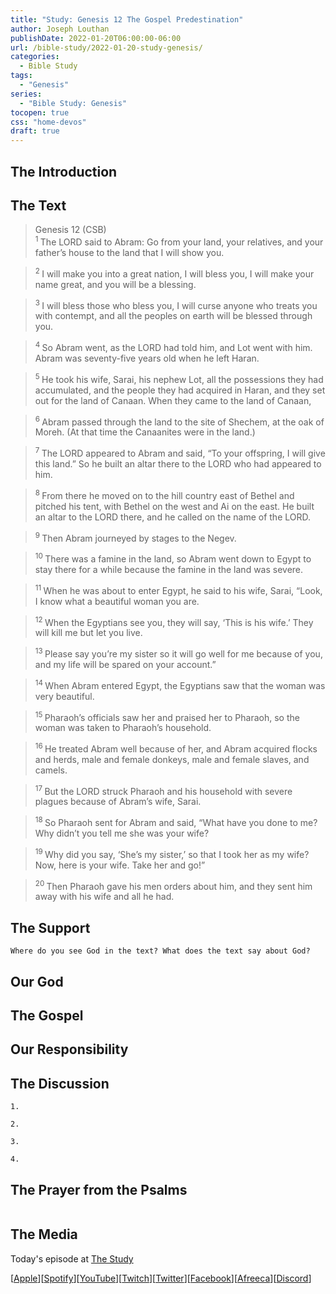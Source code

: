 ```yaml
---
title: "Study: Genesis 12 The Gospel Predestination"
author: Joseph Louthan
publishDate: 2022-01-20T06:00:00-06:00
url: /bible-study/2022-01-20-study-genesis/
categories:
  - Bible Study
tags:
  - "Genesis"
series:
  - "Bible Study: Genesis"
tocopen: true
css: "home-devos"
draft: true
---
```

## The Introduction

<div style="page-break-after: always;"></div>

## The Text

>Genesis 12 (CSB)  
><sup> 1 </sup> The LORD said to Abram: Go from your land, your relatives, and your father’s house to the land that I will show you. 

><sup> 2 </sup> I will make you into a great nation, I will bless you, I will make your name great, and you will be a blessing. 

><sup> 3 </sup> I will bless those who bless you, I will curse anyone who treats you with contempt, and all the peoples on earth will be blessed through you. 

><sup> 4 </sup> So Abram went, as the LORD had told him, and Lot went with him. Abram was seventy-five years old when he left Haran. 

><sup> 5 </sup> He took his wife, Sarai, his nephew Lot, all the possessions they had accumulated, and the people they had acquired in Haran, and they set out for the land of Canaan. When they came to the land of Canaan, 

><sup> 6 </sup> Abram passed through the land to the site of Shechem, at the oak of Moreh. (At that time the Canaanites were in the land.) 

><sup> 7 </sup> The LORD appeared to Abram and said, “To your offspring, I will give this land.” So he built an altar there to the LORD who had appeared to him. 

><sup> 8 </sup> From there he moved on to the hill country east of Bethel and pitched his tent, with Bethel on the west and Ai on the east. He built an altar to the LORD there, and he called on the name of the LORD. 

><sup> 9 </sup> Then Abram journeyed by stages to the Negev. 

><sup> 10 </sup> There was a famine in the land, so Abram went down to Egypt to stay there for a while because the famine in the land was severe. 

><sup> 11 </sup> When he was about to enter Egypt, he said to his wife, Sarai, “Look, I know what a beautiful woman you are. 

><sup> 12 </sup> When the Egyptians see you, they will say, ‘This is his wife.’ They will kill me but let you live. 

><sup> 13 </sup> Please say you’re my sister so it will go well for me because of you, and my life will be spared on your account.” 

><sup> 14 </sup> When Abram entered Egypt, the Egyptians saw that the woman was very beautiful. 

><sup> 15 </sup> Pharaoh’s officials saw her and praised her to Pharaoh, so the woman was taken to Pharaoh’s household. 

><sup> 16 </sup> He treated Abram well because of her, and Abram acquired flocks and herds, male and female donkeys, male and female slaves, and camels. 

><sup> 17 </sup> But the LORD struck Pharaoh and his household with severe plagues because of Abram’s wife, Sarai. 

><sup> 18 </sup> So Pharaoh sent for Abram and said, “What have you done to me? Why didn’t you tell me she was your wife? 

><sup> 19 </sup> Why did you say, ‘She’s my sister,’ so that I took her as my wife? Now, here is your wife. Take her and go!” 

><sup> 20 </sup> Then Pharaoh gave his men orders about him, and they sent him away with his wife and all he had.

## The Support

<div style="page-break-after: always;"></div>

```text
Where do you see God in the text? What does the text say about God?
```

## Our God

<div style="page-break-after: always;"></div>

## The Gospel

<div style="page-break-after: always;"></div>

## Our Responsibility

## The Discussion

```text
1. 
```

```text
2. 
```

```text
3. 
```

```text
4. 
```

## The Prayer from the Psalms

<div style='font-variant: small-caps;'>

</div>

```text

```

## The Media

Today's episode at [The Study](http://study.theologic.us/podcast/)

\[[Apple](https://podcasts.apple.com/us/podcast/the-study/id1557102127)\]\[[Spotify](https://open.spotify.com/show/0Xs5qsNvWePyRqcmtOTPkR)\]\[[YouTube](http://youtube.theologic.us)\]\[[Twitch](http://twitch.theologic.us)\]\[[Twitter](https://twitter.com/theologic_us)\]\[[Facebook](https://www.facebook.com/groups/462231051477464)\]\[[Afreeca](https://bj.afreecatv.com/theologicus)\]\[[Discord](http://discord.theologic.us)\]

